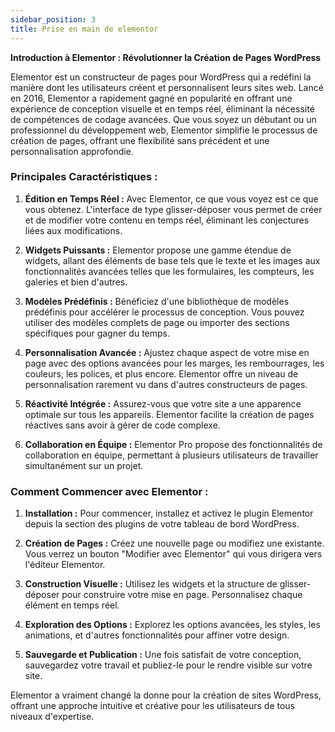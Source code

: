 ```yaml
---
sidebar_position: 3
title: Prise en main de elementor
---
```


**Introduction à Elementor : Révolutionner la Création de Pages WordPress**

Elementor est un constructeur de pages pour WordPress qui a redéfini la manière dont les utilisateurs créent et personnalisent leurs sites web. Lancé en 2016, Elementor a rapidement gagné en popularité en offrant une expérience de conception visuelle et en temps réel, éliminant la nécessité de compétences de codage avancées. Que vous soyez un débutant ou un professionnel du développement web, Elementor simplifie le processus de création de pages, offrant une flexibilité sans précédent et une personnalisation approfondie.

### Principales Caractéristiques :

1. **Édition en Temps Réel :** Avec Elementor, ce que vous voyez est ce que vous obtenez. L'interface de type glisser-déposer vous permet de créer et de modifier votre contenu en temps réel, éliminant les conjectures liées aux modifications.

2. **Widgets Puissants :** Elementor propose une gamme étendue de widgets, allant des éléments de base tels que le texte et les images aux fonctionnalités avancées telles que les formulaires, les compteurs, les galeries et bien d'autres.

3. **Modèles Prédéfinis :** Bénéficiez d'une bibliothèque de modèles prédéfinis pour accélérer le processus de conception. Vous pouvez utiliser des modèles complets de page ou importer des sections spécifiques pour gagner du temps.

4. **Personnalisation Avancée :** Ajustez chaque aspect de votre mise en page avec des options avancées pour les marges, les rembourrages, les couleurs, les polices, et plus encore. Elementor offre un niveau de personnalisation rarement vu dans d'autres constructeurs de pages.

5. **Réactivité Intégrée :** Assurez-vous que votre site a une apparence optimale sur tous les appareils. Elementor facilite la création de pages réactives sans avoir à gérer de code complexe.

6. **Collaboration en Équipe :** Elementor Pro propose des fonctionnalités de collaboration en équipe, permettant à plusieurs utilisateurs de travailler simultanément sur un projet.

### Comment Commencer avec Elementor :

1. **Installation :** Pour commencer, installez et activez le plugin Elementor depuis la section des plugins de votre tableau de bord WordPress.

2. **Création de Pages :** Créez une nouvelle page ou modifiez une existante. Vous verrez un bouton "Modifier avec Elementor" qui vous dirigera vers l'éditeur Elementor.

3. **Construction Visuelle :** Utilisez les widgets et la structure de glisser-déposer pour construire votre mise en page. Personnalisez chaque élément en temps réel.

4. **Exploration des Options :** Explorez les options avancées, les styles, les animations, et d'autres fonctionnalités pour affiner votre design.

5. **Sauvegarde et Publication :** Une fois satisfait de votre conception, sauvegardez votre travail et publiez-le pour le rendre visible sur votre site.

Elementor a vraiment changé la donne pour la création de sites WordPress, offrant une approche intuitive et créative pour les utilisateurs de tous niveaux d'expertise.
